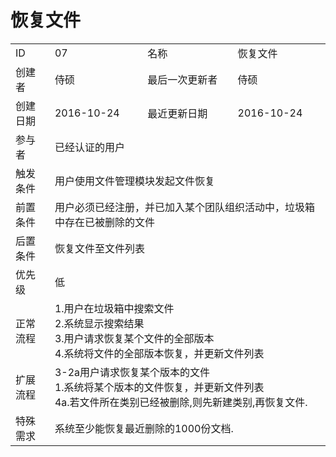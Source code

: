 # 恢复文件
<table>
<tbody>
<tr><td>ID</td><td>07</td><td>名称</td><td>恢复文件</td></tr>
<tr><td>创建者</td><td>侍硕</td><td>最后一次更新者</td><td>侍硕</td></tr>
<tr><td>创建日期</td><td>2016-10-24</td><td>最近更新日期</td><td>2016-10-24</td></tr>
<tr><td>参与者</td><td colspan="3">已经认证的用户</td></tr>
<tr><td>触发条件</td><td colspan="3">用户使用文件管理模块发起文件恢复</td></tr>
<tr><td>前置条件</td><td colspan="3">用户必须已经注册，并已加入某个团队组织活动中，垃圾箱中存在已被删除的文件</td></tr>
<tr><td>后置条件</td><td colspan="3">恢复文件至文件列表</td></tr>
<tr><td>优先级</td><td colspan="3">低</td></tr>
<tr><td>正常流程</td><td colspan="3">
1.用户在垃圾箱中搜索文件<br>
2.系统显示搜索结果<br>
3.用户请求恢复某个文件的全部版本<br>
4.系统将文件的全部版本恢复，并更新文件列表<br>
</td></tr>
<tr><td>扩展流程</td><td colspan="3">
3-2a用户请求恢复某个版本的文件<br>
1.系统将某个版本的文件恢复，并更新文件列表<br>
4a.若文件所在类别已经被删除,则先新建类别,再恢复文件.
</td></tr>
<tr><td>特殊需求</td><td colspan="3">
系统至少能恢复最近删除的1000份文档.
</td></tr>
</tbody>
</table>

